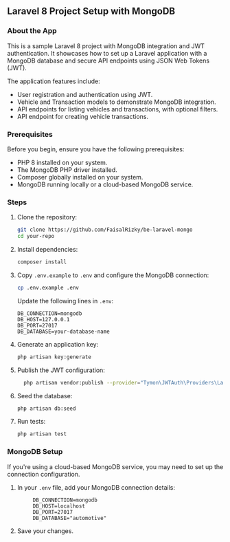 ## Laravel 8 Project Setup with MongoDB

### About the App

This is a sample Laravel 8 project with MongoDB integration and JWT authentication. It showcases how to set up a Laravel application with a MongoDB database and secure API endpoints using JSON Web Tokens (JWT).

The application features include:

- User registration and authentication using JWT.
- Vehicle and Transaction models to demonstrate MongoDB integration.
- API endpoints for listing vehicles and transactions, with optional filters.
- API endpoint for creating vehicle transactions.

### Prerequisites

Before you begin, ensure you have the following prerequisites:

- PHP 8 installed on your system.
- The MongoDB PHP driver installed.
- Composer globally installed on your system.
- MongoDB running locally or a cloud-based MongoDB service.

### Steps

1. Clone the repository:
   ```bash
   git clone https://github.com/FaisalRizky/be-laravel-mongo
   cd your-repo
   ```

2. Install dependencies:
   ```bash
   composer install
   ```

3. Copy `.env.example` to `.env` and configure the MongoDB connection:
   ```bash
   cp .env.example .env
   ```
   Update the following lines in `.env`:
   ```dotenv
   DB_CONNECTION=mongodb
   DB_HOST=127.0.0.1
   DB_PORT=27017
   DB_DATABASE=your-database-name
   ```

4. Generate an application key:
   ```bash
   php artisan key:generate
   ```
5. Publish the JWT configuration:
   ```bash
     php artisan vendor:publish --provider="Tymon\JWTAuth\Providers\LaravelServiceProvider"
   ```
6. Seed the database:
   ```bash
   php artisan db:seed
   ```

7. Run tests:
   ```bash
   php artisan test
   ```

### MongoDB Setup

If you're using a cloud-based MongoDB service, you may need to set up the connection configuration.

1. In your `.env` file, add your MongoDB connection details:
   ```dotenv
        DB_CONNECTION=mongodb
        DB_HOST=localhost
        DB_PORT=27017
        DB_DATABASE="automotive"
   ```

2. Save your changes.
